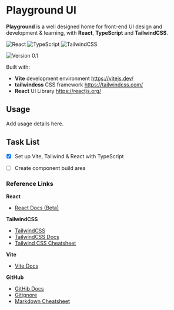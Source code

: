 # Playground UI

**Playground** is a well designed home for front-end UI design and development & learning, with **React**, **TypeScript** and **TailwindCSS**.

![React](https://img.shields.io/badge/react-%2320232a.svg?style=for-the-badge&logo=react&logoColor=%2361DAFB) ![TypeScript](https://img.shields.io/badge/typescript-%23007ACC.svg?style=for-the-badge&logo=typescript&logoColor=white) ![TailwindCSS](https://img.shields.io/badge/tailwindcss-%2338B2AC.svg?style=for-the-badge&logo=tailwind-css&logoColor=white)

![Version 0.1](https://img.shields.io/badge/Version-0.1-success) 

Built with:
+ **Vite** development environment https://vitejs.dev/
+ **tailwindcss** CSS framework https://tailwindcss.com/
+ **React** UI Library https://reactjs.org/


## Usage
Add usage details here.

## Task List
 - [x] Set up Vite, Tailwind & React with TypeScript
 - [ ] Create component build area


<!-- Aim: Log the step by step process to create a forkable base repo for future coding projects. -->

<!-- Goal: make it beautiful -->
<!-- Goal: use cheatsheets -->

<!-- Update README file -->
<!--  -->

### Reference Links

**React**
- [React Docs (Beta)](https://beta.reactjs.org/)

**TailwindCSS**
- [TailwindCSS](https://tailwindcss.com/)
- [TailwindCSS Docs](https://tailwindcss.com/docs/installation)
- [Tailwind CSS Cheatsheet](https://tailwindcomponents.com/cheatsheet/)

**Vite**
- [Vite Docs](https://vitejs.dev/guide/)
 
**GitHub**
- [GitHib Docs](https://docs.github.com/en)
- [Gitignore](https://www.atlassian.com/git/tutorials/saving-changes/gitignore)
- [Markdown Cheatsheet](https://docs.github.com/en)